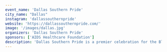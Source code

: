 ```yaml
---
event_name: 'Dallas Southern Pride'
city_name: "Dallas"
instagram: 'dallassouthernpride'
website: 'https://dallassouthernpride.com/'
image: '/images/dallas.jpg'
organizers: 'Dallas Southern Pride'
sponsors: ['AIDS Healthcare Foundation']
description: 'Dallas Southern Pride is a premier celebration for the Black LGBTQ+ community in Dallas, featuring parades, parties, and cultural events.'
---
```

